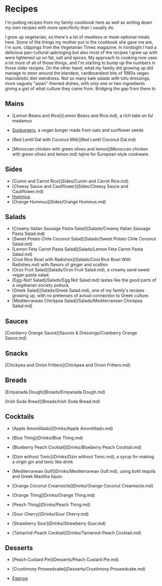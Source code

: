 # Recipes

I'm putting recipes from my family cookbook here as well as writing down my own recipes with more specificity than I usually do. 

I grew up vegetarian, so there's a lot of meatless or meat-optional meals here. Some of the things my mother put in the cookbook she gave me are, I'm sure, clippings from the Vegetarian Times magazine. In hindsight I had a delicious pan-cultural upbringing but also most of the recipes I grew up with were lightened up on fat, salt and spices. My approach to cooking now uses a lot more of all of those things, and I'm starting to bump up the numbers in those older recipes. On the other hand, what my family did growing up did manage to steer around the blandest, cardboardiest bits of 1980s vegan macrobiotic diet weirdness. Not so many kale salads with tofu dressings, more vaguely "asian" themed dishes, with only one or two ingredients giving a gist of what culture they came from. Bridging the gap from there to 



## Mains

- [Lemon Beans and Rice](Lemon Beans and Rice.md), a rich take on ful madamus

- [Sunburgers](Sunburgers.md), a vegan burger made from oats and sunflower seeds

- [Red Lentil Dal with Coconut Milk](Red Lentil Coconut Dal.md)

- [Moroccan chicken with green olives and lemon](Moroccan chicken with green olives and lemon.md) tajine for European style cookware.

## Sides

- [Cumin and Carrot Rice](Sides/Cumin and Carrot Rice.md)
- [Cheesy Sauce and Cauliflower](Sides/Cheesy Sauce and Cauliflower.md)
- [Hummus](Sides/Hummus.md)
- [Orange Hummus](Sides/Orange Hummus.md)

## Salads

- [Creamy Italian Sausage Pasta Salad](Salads/Creamy Italian Sausage Pasta Salad.md)
- [Sweet Potato Chile Coconut Salad](Salads/Sweet Potato Chile Coconut Salad.md)
- [Lemon Feta Carrot Pasta Salad](Salads/Lemon Feta Carrot Pasta Salad.md)
- [Cool Rice Bowl with Radishes](Salads/Cool Rice Bowl With Radishes.md) with flavors of ginger and scallion
- [Orzo Fruit Salad](Salads/Orzo Fruit Salad.md), a creamy sand sweet vegan pasta salad.
- [Egg-Not! Salad](Salads/Egg Not Salad.md) tastes like the good parts of a vegetarian society potluck.
- [Greek Salad](Salads/Greek Salad.md), one of my family's recipes growing up, with no pretenses of actual connection to Greek culture.
- [Mediterranean Chickpea Salad](Salads/Mediterranean Chickpea Salad.md)

## Sauces

[Cranberry Orange Sauce](Sauces & Dressings/Cranberry Orange Sauce.md)

## Snacks

[Chickpea and Onion Fritters](Chickpea and Onion Fritters.md).

## Breads

[Empanada Dough](Breads/Empanada Dough.md)

[Irish Soda Bread](Breads/Irish Soda Bread.md)

## Cocktails

- [Apple Amontillado](Drinks/Apple Amontillado.md)

- [Blue Thing](Drinks/Blue Thing.md)

- [Blueberry Peach Cocktail](Drinks/Blueberry Peach Cocktail.md)

- [Dzin without Tonic](Drinks/Dzin without Tonic.md), a syrup for making a
  virgin gin and tonic like drink

- [Mediterranean Gulf](Drinks/Mediterranean Gulf.md), using both tequila and
  Greek Mastiha liquor.

- [Orange Coconut Creamsicle](Drinks/Orange Coconut Creamsicle.md)

- [Orange Thing](Drinks/Orange Thing.md)

- [Peach Thing](Drinks/Peach Thing.md)

- [Sour Cherry](Drinks/Sour Cherry.md)

- [Strawberry Sour](Drinks/Strawberry Sour.md)

- [Tamarind-Peach Cocktail](Drinks/Tamarind-Peach Cocktail.md)

## Desserts

- [Peach Custard Pie](Desserts/Peach Custard Pie.md)

- [Crustimony Proseedcake](Desserts/Crustimony Proseedcake.md)

- [Eggnog](Desserts/Eggnog.md)
